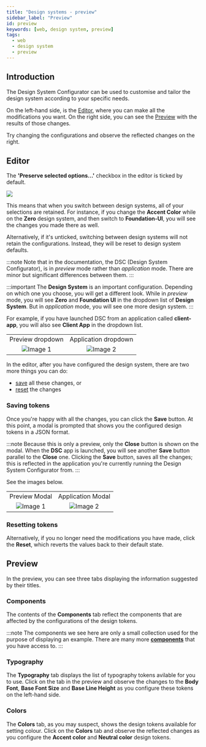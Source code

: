 ```yaml
---
title: "Design systems - preview"
sidebar_label: "Preview"
id: preview
keywords: [web, design system, preview]
tags:
  - web
  - design system
  - preview
---
```


## Introduction

The Design System Configurator can be used to customise and tailor the design system according to your specific needs.

On the left-hand side, is the [Editor](../../../web/design-systems/preview/#editor), where you can make all the modifications you want. On the right side, you can see the [Preview](../../../web/design-systems/preview/#preview) with the results of those changes.

Try changing the configurations and observe the reflected changes on the right.

<design-system-editor>
  <design-system-preview></design-system-preview>
  <design-system-export slot="export"></design-system-export>
</design-system-editor>

## Editor

The **'Preserve selected options...'** checkbox in the editor is ticked by default.

![](/img/checkbox.PNG)

This means that when you switch between design systems, all of your selections are retained.
For instance, if you change the **Accent Color** while on the **Zero** design system, and then switch to **Foundation-UI**, you will see the changes you made there as well.

Alternatively, if it's unticked, switching between design systems will not retain the configurations.
Instead, they will be reset to design system defaults.

:::note
Note that in the documentation, the DSC (Design System Configurator), is in *preview* mode rather than *application* mode. There are minor but significant differences between them.
:::

:::important
The **Design System** is an important configuration. Depending on which one you choose, you will get a different look. While in *preview* mode, you will see **Zero** and **Foundation UI** in the dropdown list of **Design System**. But in *application* mode, you will see one more design system. 
:::

For example, if you have launched DSC from an application called **client-app**, you will also see **Client App** in the dropdown list.

|         |         |
| :-------: | :-------: |
| Preview dropdown | Application dropdown|
| ![Image 1](/img/preview_drop_down.PNG) |![Image 2](/img/custom_drop_down.PNG) |

In the editor, after you have configured the design system, there are two more things you can do:

- [save](../../../web/design-systems/preview/#saving-tokens) all these changes, or
- [reset](../../../web/design-systems/preview/#resetting-tokens) the changes

### Saving tokens

Once you're happy with all the changes, you can click the **Save** button. At this point, a modal is prompted that shows you the configured design tokens in a JSON format. 

:::note
Because this is only a preview, only the **Close** button is shown on the modal. When the **DSC** app is launched, you will see another **Save** button parallel to the **Close** one. Clicking the **Save** button, saves all the changes; this is reflected in the application you're currently running the Design System Configurator from.
:::

See the images below.

|         |         |
| :-------: | :-------: |
| Preview Modal | Application Modal|
| ![Image 1](/img/close_modal.PNG) |![Image 2](/img/save_modal.PNG) |

### Resetting tokens

Alternatively, if you no longer need the modifications you have made, click the **Reset**, which reverts the values back to their default state.

## Preview

In the preview, you can see three tabs displaying the information suggested by their titles. 

### Components

The contents of the **Components** tab reflect the components that are affected by the configurations of the design tokens. 

:::note
The components we see here are only a small collection used for the purpose of displaying an example. There are many more **[components](../../../web/web-components/overview)** that you have access to. 
:::

### Typography

The **Typography** tab displays the list of typography tokens avilable for you to use. Click on the tab in the preview and observe the changes to the **Body Font**, **Base Font Size** and **Base Line Height** as you configure these tokens on the left-hand side. 

### Colors

The **Colors** tab, as you may suspect, shows the design tokens available for setting colour. Click on the **Colors** tab and observe the reflected changes as you configure the **Accent color** and **Neutral color** design tokens. 
